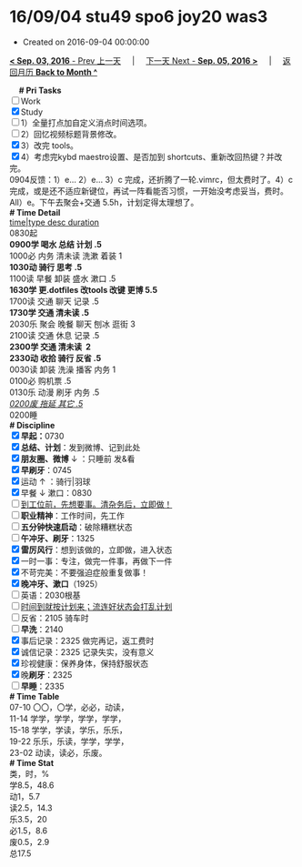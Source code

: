 # 16/09/04 stu49 spo6 joy20 was3

- Created on 2016-09-04 00:00:00

[**< Sep. 03, 2016** - Prev 上一天](_archived/lifelogs/2016/09/d03.md) &nbsp; &nbsp; | &nbsp; &nbsp; [下一天 Next - **Sep. 05, 2016 >**](_archived/lifelogs/2016/09/d05.md) &nbsp; &nbsp; |  &nbsp; &nbsp; [返回月历 **Back to Month ^**](_archived/lifelogs/2016/09/index.md)
<br/><div><b>     # Pri Tasks</b></div><div><input type="checkbox"/>Work</div><div><input checked="true" type="checkbox"/>Study</div><div><input type="checkbox"/>1）全量打点加自定义消点时间选项。</div><div><input type="checkbox"/>2）回忆视频标题背景修改。</div><div><input checked="true" type="checkbox"/>3）改完 tools。</div><div><input checked="true" type="checkbox"/>4）考虑完kybd maestro设置、是否加到 shortcuts、重新改回热键？并改完。</div><div>0904反馈：1）e… 2）e… 3）c 完成，还折腾了一轮.vimrc，但太费时了。4）c 完成，或是还不适应新键位，再试一阵看能否习惯，一开始没考虑妥当，费时。All）e。下午去聚会+交通 5.5h，计划定得太理想了。</div><div><b># Time Detail</b></div><div><u>time|type desc duration</u></div><div>0830起</div><div><b>0900学 喝水 总结 计划 .5</b></div><div>1000必 内务 清未读 洗漱 着装 1</div><div><b>1030动 骑行 思考 .5</b></div><div>1100读 早餐 卸装 盛水 漱口 .5</div><div><b>1630学 更.dotfiles 改tools 改键 更博 5.5</b></div><div>1700读 交通 聊天 记录 .5</div><div><b>1730学 交通 清未读 .5</b></div><div>2030乐 聚会 晚餐 聊天 刨冰 逛街 3</div><div>2100读 交通 休息 记录 .5</div><div><b>2300学 交通 清未读  2</b></div><div><b>2330动 收拾 骑行 反省 .5</b></div><div>0030读 卸装 洗澡 播客 内务 1</div><div>0100必 购机票 .5</div><div>0130乐 动漫 刷牙 内务 .5</div><div><u><i>0200废 拖延 其它 .5</i></u></div><div>0200睡</div><div><b># Discipline</b></div><div><b><input checked="true" type="checkbox"/></b><b>早起：</b>0730</div><div><input checked="true" type="checkbox"/><b>总结、计划</b>：发到微博、记到此处</div><div><b><input checked="true" type="checkbox"/></b><b>朋友圈、微博</b> ↓ ：只睡前 发&amp;看</div><div><input checked="true" type="checkbox"/><b>早刷牙</b>：0745</div><div><input checked="true" type="checkbox"/>运动 ↑ ：骑行|羽球</div><div><input checked="true" type="checkbox"/>早餐 ↓ 漱口：0830</div><div><input type="checkbox"/><u>到工位前，先想要事。清杂务后，立即做！</u></div><div><input type="checkbox"/><b>职业精神</b>：工作时间，先工作</div><div><input type="checkbox"/><b>五分钟快速启动</b>：破除糟糕状态</div><div><input type="checkbox"/><b>午冲牙、刷牙</b>：1325</div><div><input checked="true" type="checkbox"/><b>雷厉风行</b>：想到该做的，立即做，进入状态</div><div><input checked="true" type="checkbox"/>一时一事：专注，做完一件事，再做下一件</div><div><input checked="true" type="checkbox"/>不苛完美：不要强迫症般重复做事！</div><div><b><input checked="true" type="checkbox"/></b><b>晚冲牙、漱口</b>（1925）</div><div><input type="checkbox"/>英语：2030根基</div><div><u><input type="checkbox"/></u><u>时间到就按计划来；流连好状态会打乱计划</u></div><div><input type="checkbox"/>反省：2105 骑车时</div><div><input type="checkbox"/><b>早洗</b>：2140</div><div><input checked="true" type="checkbox"/>事后记录：2325 做完再记，返工费时</div><div><input checked="true" type="checkbox"/>诚信记录：2325 记录失实，没有意义</div><div><input checked="true" type="checkbox"/>珍视健康：保养身体，保持舒服状态</div><div><input checked="true" type="checkbox"/>晚<b>刷牙</b>：2325</div><div><input type="checkbox"/><b>早睡</b>：2335</div><div><b># Time Table</b></div><div>07-10 〇〇，〇学，必必，动读，</div><div>11-14 学学，学学，学学，学学，</div><div>15-18 学学，学读，学乐，乐乐，</div><div>19-22 乐乐，乐读，学学，学学，</div><div>23-02 动读，读必，乐废。</div><div><b># Time Stat</b></div><div>类，时，%</div><div>学8.5，48.6</div><div>动1，5.7</div><div>读2.5，14.3</div><div>乐3.5，20</div><div>必1.5，8.6</div><div>废0.5，2.9</div><div>总17.5</div>
